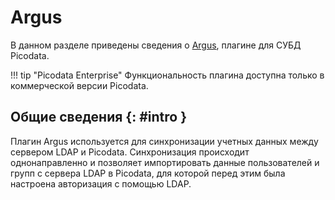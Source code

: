 # Argus

В данном разделе приведены сведения о
[Argus](https://git.picodata.io/picodata/plugin/argus), плагине для
СУБД Picodata.

!!! tip "Picodata Enterprise"
    Функциональность плагина доступна только в коммерческой версии Picodata.

## Общие сведения {: #intro }

Плагин Argus используется для синхронизации учетных данных между
сервером LDAP и Picodata. Синхронизация происходит однонаправленно и
позволяет импортировать данные пользователей и групп с сервера LDAP в
Picodata, для которой перед этим была настроена авторизация с помощью
LDAP.
